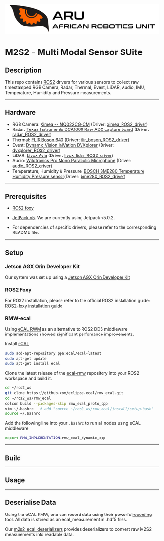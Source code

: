 ![logo](docs/resources/ARU_logo_rectangle.png)

# M2S2 - Multi Modal Sensor SUite 

## Description 
This repo contains [ROS2](https://docs.ros.org/en/foxy/index.html) drivers for various sensors to collect raw timestamped RGB Camera, Radar, Thermal, Event, LiDAR, Audio, IMU, Temperature, Humidity and Pressure measurements. 


<hr/>

## Hardware 
- RGB Camera: [Ximea -- MQ022CG-CM](https://www.ximea.com/products/usb3-vision-cameras-xiq-line/mq022cg-cm) (Driver: [ximea_ROS2_driver](src/ximea_ROS2_driver))
- Radar: [Texas Instruments DCA1000 Raw ADC capture board](https://www.ti.com/tool/DCA1000EVM) (Driver: [radar_ROS2_driver](src/radar_ROS2_driver))
- Thermal: [FLIR Boson 640](https://www.flir.eu/products/boson/) (Driver: [flir_boson_ROS2_driver](src/flir_boson_ROS2_driver))
- Event: [Dynamic Vision iniVation DVXplorer](https://inivation.com/solution/dvp/) (Driver: [dvxplorer_ROS2_driver](src/dvxplorer_ROS2_driver))
- LiDAR: [Livox Avia](https://www.livoxtech.com/avia) (Driver: [livox_lidar_ROS2_driver](src/livox_lidar_ROS2_driver))
- Audio: [Wildtronics Pro Mono Parabolic Microphone](https://www.wildtronics.com/parabolic.html#.Y3zIiNLP1H4) (Driver: [audio_ROS2_driver](src/audio_ROS2_driver))
- Temperature, Humidity & Pressure: [BOSCH BME280 Temperature Humidity Pressure sensor](https://www.bosch-sensortec.com/products/environmental-sensors/humidity-sensors-bme280/)(Driver: [bme280_ROS2_driver](src/bme280_ROS2_driver))

<hr/> 

## Prerequisites
- [ROS2 foxy](https://docs.ros.org/en/foxy/Installation.html)

- [JetPack v5](https://developer.nvidia.com/embedded/jetpack). We are currently using Jetpack v5.0.2.

- For dependencies of specific drivers, please refer to the corresponding README file. 

<hr/>

## Setup

### Jetson AGX Orin Developer Kit
Our system was set up using a [Jetson AGX Orin Developer Kit](https://www.nvidia.com/en-us/autonomous-machines/embedded-systems/jetson-orin/)

### ROS2 Foxy
For ROS2 installation, please refer to the official ROS2 installation guide: [ROS2-foxy installation guide](https://docs.ros.org/en/foxy/Installation.html)

### RMW-ecal
Using [eCAL RWM](https://github.com/eclipse-ecal/rmw_ecal) as an alternative to ROS2 DDS middleware implementations showed significant perfomance improvements.

Install [eCAL](https://eclipse-ecal.github.io/ecal/getting_started/setup.html)
```bash
sudo add-apt-repository ppa:ecal/ecal-latest
sudo apt-get update 
sudo apt-get install ecal
```

Clone the latest release of the [ecal-rmw](https://github.com/eclipse-ecal/rmw_ecal) repository into your ROS2 workspace and build it. 

```bash
cd ~/ros2_ws
git clone https://github.com/eclipse-ecal/rmw_ecal.git
cd ~/ros2_ws/rmw_ecal
colcon build --packages-skip rmw_ecal_proto_cpp
vim ~/.bashrc   # add "source ~/ros2_ws/rmw_ecal/install/setup.bash"
source ~/.bashrc
```

Add the following line into your `.bashrc` to run all nodes using eCAL middleware
```bash
export RMW_IMPLEMENTATION=rmw_ecal_dynamic_cpp
```

<hr/>

## Build 

<hr/>

## Usage

<hr/>

## Deserialise Data 
Using the eCAL RMW, one can record data using their powerful[recording](https://eclipse-ecal.github.io/ecal/getting_started/recorder.html) tool. All data is stored as an ecal_measurement in .hdf5 files. 

Our [m2s2_ecal_deserializers](m2s2_ecal_deserializers) provides deserializers to convert raw M2S2 measurements into readable data.  



